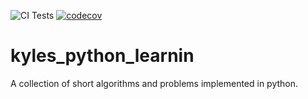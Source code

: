 ![CI Tests](https://github.com/KyleS22/kyles_python_learnin/workflows/CI%20Tests/badge.svg)  [![codecov](https://codecov.io/gh/KyleS22/kyles_python_learnin/branch/master/graph/badge.svg)](https://codecov.io/gh/KyleS22/kyles_python_learnin)

# kyles_python_learnin
A collection of short algorithms and problems implemented in python.
